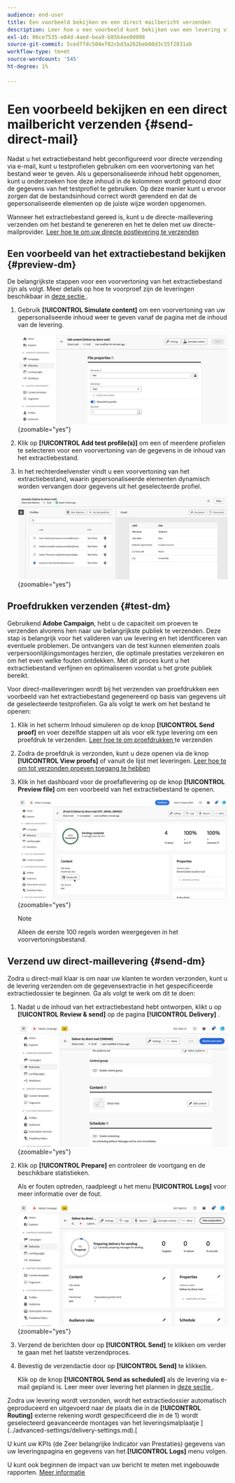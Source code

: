 ```yaml
---
audience: end-user
title: Een voorbeeld bekijken en een direct mailbericht verzenden
description: Leer hoe u een voorbeeld kunt bekijken van een levering via e-mail via Adobe Campaign Web
exl-id: 06ce7535-e84d-4aed-bea9-b85b4ee0d008
source-git-commit: 5cedffdc504ef82cbd3a262beb80d3c55f2831ab
workflow-type: tm+mt
source-wordcount: '545'
ht-degree: 1%

---
```


# Een voorbeeld bekijken en een direct mailbericht verzenden {#send-direct-mail}

Nadat u het extractiebestand hebt geconfigureerd voor directe verzending via e-mail, kunt u testprofielen gebruiken om een voorvertoning van het bestand weer te geven. Als u gepersonaliseerde inhoud hebt opgenomen, kunt u onderzoeken hoe deze inhoud in de kolommen wordt getoond door de gegevens van het testprofiel te gebruiken. Op deze manier kunt u ervoor zorgen dat de bestandsinhoud correct wordt gerenderd en dat de gepersonaliseerde elementen op de juiste wijze worden opgenomen.

Wanneer het extractiebestand gereed is, kunt u de directe-maillevering verzenden om het bestand te genereren en het te delen met uw directe-mailprovider. [ Leer hoe te om uw directe postlevering te verzenden ](#dm-send)

## Een voorbeeld van het extractiebestand bekijken {#preview-dm}

De belangrijkste stappen voor een voorvertoning van het extractiebestand zijn als volgt. Meer details op hoe te voorproef zijn de leveringen beschikbaar in [ deze sectie ](../preview-test/preview-content.md).

1. Gebruik **[!UICONTROL Simulate content]** om een voorvertoning van uw gepersonaliseerde inhoud weer te geven vanaf de pagina met de inhoud van de levering.

   ![](assets/dm-simulate.png){zoomable="yes"}

1. Klik op **[!UICONTROL Add test profile(s)]** om een of meerdere profielen te selecteren voor een voorvertoning van de gegevens in de inhoud van het extractiebestand.

1. In het rechterdeelvenster vindt u een voorvertoning van het extractiebestand, waarin gepersonaliseerde elementen dynamisch worden vervangen door gegevens uit het geselecteerde profiel.

   ![](assets/dm-preview-right.png){zoomable="yes"}

## Proefdrukken verzenden {#test-dm}

Gebruikend **Adobe Campaign**, hebt u de capaciteit om proeven te verzenden alvorens hen naar uw belangrijkste publiek te verzenden. Deze stap is belangrijk voor het valideren van uw levering en het identificeren van eventuele problemen. De ontvangers van de test kunnen elementen zoals verpersoonlijkingsmontages herzien, die optimale prestaties verzekeren en om het even welke fouten ontdekken. Met dit proces kunt u het extractiebestand verfijnen en optimaliseren voordat u het grote publiek bereikt.

Voor direct-mailleveringen wordt bij het verzenden van proefdrukken een voorbeeld van het extractiebestand gegenereerd op basis van gegevens uit de geselecteerde testprofielen. Ga als volgt te werk om het bestand te openen:

1. Klik in het scherm Inhoud simuleren op de knop **[!UICONTROL Send proof]** en voer dezelfde stappen uit als voor elk type levering om een proefdruk te verzenden. [ Leer hoe te om proefdrukken ](../preview-test/test-deliveries.md) te verzenden

1. Zodra de proefdruk is verzonden, kunt u deze openen via de knop **[!UICONTROL View proofs]** of vanuit de lijst met leveringen. [ Leer hoe te om tot verzonden proeven toegang te hebben ](../preview-test/test-deliveries.md#access-test-deliveries)

1. Klik in het dashboard voor de proefaflevering op de knop **[!UICONTROL Preview file]** om een voorbeeld van het extractiebestand te openen.

   ![](assets/dm-proof.png){zoomable="yes"}

   >[!NOTE]
   >
   >Alleen de eerste 100 regels worden weergegeven in het voorvertoningsbestand.

## Verzend uw direct-maillevering {#send-dm}

Zodra u direct-mail klaar is om naar uw klanten te worden verzonden, kunt u de levering verzenden om de gegevensextractie in het gespecificeerde extractiedossier te beginnen. Ga als volgt te werk om dit te doen:

1. Nadat u de inhoud van het extractiebestand hebt ontworpen, klikt u op **[!UICONTROL Review & send]** op de pagina **[!UICONTROL Delivery]** .

   ![](assets/dm-review-send.png){zoomable="yes"}

1. Klik op **[!UICONTROL Prepare]** en controleer de voortgang en de beschikbare statistieken.

   Als er fouten optreden, raadpleegt u het menu **[!UICONTROL Logs]** voor meer informatie over de fout.

   ![](assets/dm-prepare.png){zoomable="yes"}

1. Verzend de berichten door op **[!UICONTROL Send]** te klikken om verder te gaan met het laatste verzendproces.

1. Bevestig de verzendactie door op **[!UICONTROL Send]** te klikken.

   Klik op de knop **[!UICONTROL Send as scheduled]** als de levering via e-mail gepland is. Leer meer over levering het plannen in [ deze sectie ](../msg/gs-messages.md#schedule-the-delivery-sending).

Zodra uw levering wordt verzonden, wordt het extractiedossier automatisch geproduceerd en uitgevoerd naar de plaats die in de **[!UICONTROL Routing]** externe rekening wordt gespecificeerd die in de 1} wordt geselecteerd geavanceerde montages van het leveringsmalplaatje ](../advanced-settings/delivery-settings.md).[

U kunt uw KPIs (de Zeer belangrijke Indicator van Prestaties) gegevens van uw leveringspagina en gegevens van het **[!UICONTROL Logs]** menu volgen.

U kunt ook beginnen de impact van uw bericht te meten met ingebouwde rapporten. [Meer informatie](../reporting/direct-mail.md)
